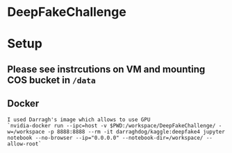 # DeepFakeChallenge

# Setup

## Please see instrcutions on VM and mounting COS bucket in `/data`

## Docker 
    I used Darragh's image which allows to use GPU
    `nvidia-docker run --ipc=host -v $PWD:/workspace/DeepFakeChallenge/ -w=/workspace -p 8888:8888 --rm -it darraghdog/kaggle:deepfake4 jupyter notebook --no-browser --ip="0.0.0.0" --notebook-dir=/workspace/ --allow-root`


